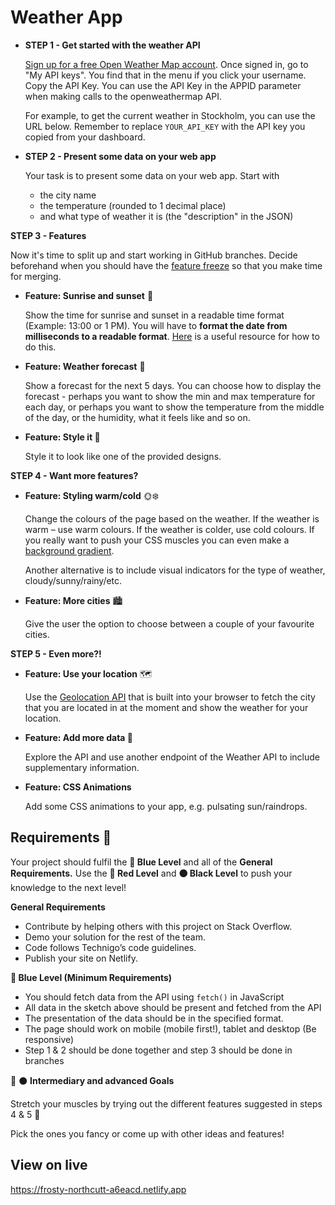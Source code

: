 # Weather App

- **STEP 1 - Get started with the weather API**
    
    [Sign up for a free Open Weather Map account](https://home.openweathermap.org/users/sign_up). Once signed in, go to "My API keys". 
    You find that in the menu if you click     your username. Copy the API Key. You can use the API Key in the APPID parameter when making calls to the openweathermap API.
    
    For example, to get the current weather in Stockholm, you can use the URL below. Remember to replace `YOUR_API_KEY` with the API key you copied from your dashboard.

    
- **STEP 2 - Present some data on your web app**
    
    Your task is to present some data on your web app. Start with
    
    - the city name
    - the temperature (rounded to 1 decimal place)
    - and what type of weather it is (the "description" in the JSON)

**STEP 3 - Features**

Now it's time to split up and start working in GitHub branches. Decide beforehand when you should have the [feature freeze](https://en.wikipedia.org/wiki/Freeze_(software_engineering)) so that you make time for merging.

- **Feature: Sunrise and sunset** 🌅
    
    Show the time for sunrise and sunset in a readable time format (Example: 13:00 or 1 PM). You will have to **format the date from milliseconds to a readable format**. [Here](https://developer.mozilla.org/en-US/docs/Web/JavaScript/Reference/Global_Objects/Date) is a useful resource for how to do this.
    
- **Feature: Weather forecast** 📅
    
    Show a forecast for the next 5 days. You can choose how to display the forecast - perhaps you want to show the min and max temperature for each day, or perhaps you want to show the temperature from the middle of the day, or the humidity, what it feels like and so on.
    
    
- **Feature: Style it 🎨**
    
    Style it to look like one of the provided designs.
    

**STEP 4 - Want more features?**

- **Feature: Styling warm/cold** 🌞❄️
    
    Change the colours of the page based on the weather. If the weather is warm – use warm colours. If the weather is colder, use cold colours. If you really want to push your CSS muscles you can even make a [background gradient](https://www.w3schools.com/css/css3_gradients.asp).
    
    Another alternative is to include visual indicators for the type of weather, cloudy/sunny/rainy/etc.
    
- **Feature: More cities** 🏙️
    
    Give the user the option to choose between a couple of your favourite cities.
    

**STEP 5 - Even more?!**

- **Feature: Use your location** 🗺️
    
    Use the [Geolocation API](https://www.w3schools.com/html/html5_geolocation.asp) that is built into your browser to fetch the city that you are located in at the moment and show the weather for your location.
    
- **Feature: Add more data 💽**
    
    Explore the API and use another endpoint of the Weather API to include supplementary information.
    
- **Feature: CSS Animations**
    
    Add some CSS animations to your app, e.g. pulsating sun/raindrops.
    
    
## Requirements 🧪

Your project should fulfil the **🔵  Blue Level** and all of the **General Requirements.** Use the **🔴  Red Level** and **⚫  Black Level** to push your knowledge to the next level!

**General Requirements**

- Contribute by helping others with this project on Stack Overflow.
- Demo your solution for the rest of the team.
- Code follows Technigo’s code guidelines.
- Publish your site on Netlify.

**🔵  Blue Level (Minimum Requirements)**

- You should fetch data from the API using `fetch()` in JavaScript
- All data in the sketch above should be present and fetched from the API
- The presentation of the data should be in the specified format.
- The page should work on mobile (mobile first!), tablet and desktop (Be responsive)
- Step 1 & 2 should be done together and step 3 should be done in branches

🔴 ⚫  **Intermediary and advanced Goals**

Stretch your muscles by trying out the different features suggested in steps 4 & 5 💪

Pick the ones you fancy or come up with other ideas and features!

## View on live

https://frosty-northcutt-a6eacd.netlify.app
